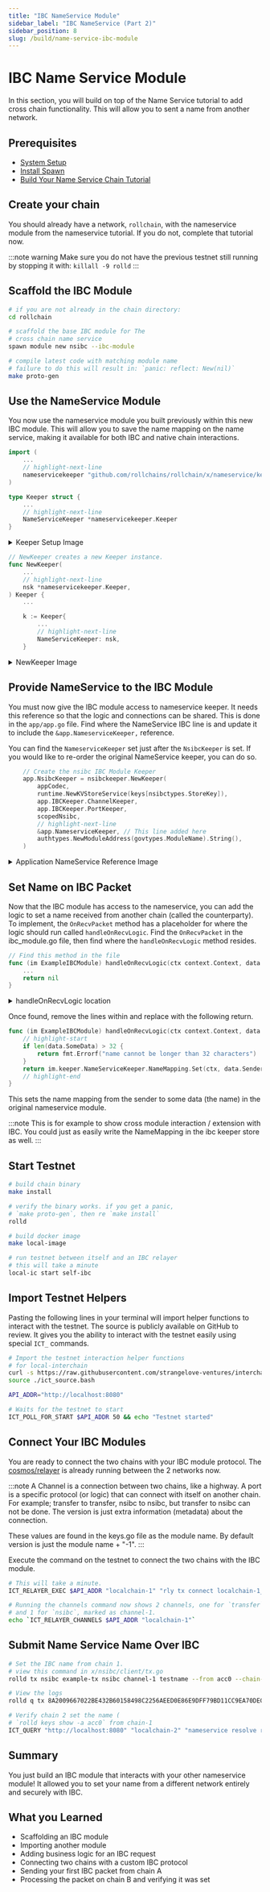 ```yaml
---
title: "IBC NameService Module"
sidebar_label: "IBC NameService (Part 2)"
sidebar_position: 8
slug: /build/name-service-ibc-module
---
```


# IBC Name Service Module

In this section, you will build on top of the Name Service tutorial to add cross chain functionality. This will allow you to sent a name from another network.

## Prerequisites
- [System Setup](../01-setup/01-system-setup.md)
- [Install Spawn](../01-setup/02-install-spawn.md)
- [Build Your Name Service Chain Tutorial](./01-nameservice.md)

## Create your chain

You should already have a network, `rollchain`, with the nameservice module from the nameservice tutorial. If you do not, complete that tutorial now.

:::note warning
Make sure you do not have the previous testnet still running by stopping it with: `killall -9 rolld`
:::

## Scaffold the IBC Module

```bash
# if you are not already in the chain directory:
cd rollchain

# scaffold the base IBC module for The
# cross chain name service
spawn module new nsibc --ibc-module

# compile latest code with matching module name
# failure to do this will result in: `panic: reflect: New(nil)`
make proto-gen
```

## Use the NameService Module

You now use the nameservice module you built previously within this new IBC module. This will allow you to save the name mapping on the name service, making it available for both IBC and native chain interactions.

```go title="x/nsibc/keeper/keeper.go"
import (
	...
	// highlight-next-line
	nameservicekeeper "github.com/rollchains/rollchain/x/nameservice/keeper"
)

type Keeper struct {
	...
	// highlight-next-line
	NameServiceKeeper *nameservicekeeper.Keeper
}
```

<details>
	<summary>Keeper Setup Image</summary>

	![View](https://github.com/user-attachments/assets/4dd3e50d-1528-4ae4-91a2-a27612bf69d7)
</details>


```go title="x/nsibc/keeper/keeper.go"
// NewKeeper creates a new Keeper instance.
func NewKeeper(
	...
	// highlight-next-line
	nsk *nameservicekeeper.Keeper,
) Keeper {
    ...

	k := Keeper{
		...
		// highlight-next-line
		NameServiceKeeper: nsk,
	}
```
<details>
	<summary>NewKeeper Image</summary>

	![View](https://github.com/user-attachments/assets/7639e468-a354-468d-8368-6bedd3c142a7)
</details>

## Provide NameService to the IBC Module

You must now give the IBC module access to nameservice keeper. It needs this reference so that the logic and connections can be shared. This is done in the `app/app.go` file. Find where the NameService IBC line is and update it to include the `&app.NameserviceKeeper,` reference.

You can find the `NameserviceKeeper` set just after the `NsibcKeeper` is set. If you would like to re-order the original NameService keeper, you can do so.

```go title="app/app.go"
	// Create the nsibc IBC Module Keeper
	app.NsibcKeeper = nsibckeeper.NewKeeper(
		appCodec,
		runtime.NewKVStoreService(keys[nsibctypes.StoreKey]),
		app.IBCKeeper.ChannelKeeper,
		app.IBCKeeper.PortKeeper,
		scopedNsibc,
		// highlight-next-line
		&app.NameserviceKeeper, // This line added here
		authtypes.NewModuleAddress(govtypes.ModuleName).String(),
	)
```

<details>
	<summary>Application NameService Reference Image</summary>

	![View](https://github.com/user-attachments/assets/6da58e1d-481b-46ba-bb66-d6c4a96971d0)
</details>



## Set Name on IBC Packet

Now that the IBC module has access to the nameservice, you can add the logic to set a name received from another chain (called the counterparty). To implement, the `OnRecvPacket` method has a placeholder for where the logic should run called `handleOnRecvLogic`. Find the `OnRecvPacket` in the ibc_module.go file, then find where the `handleOnRecvLogic` method resides.

```go title="x/nsibc/ibc_module.go"
// Find this method in the file
func (im ExampleIBCModule) handleOnRecvLogic(ctx context.Context, data types.ExamplePacketData) error {
	...
	return nil
}
```

<details>
	<summary>handleOnRecvLogic location</summary>

	![View](https://github.com/user-attachments/assets/011cb6cb-6664-47b9-a09e-fe1b62862987)
</details>



Once found, remove the lines within and replace with the following return.

```go title="x/nsibc/ibc_module.go"
func (im ExampleIBCModule) handleOnRecvLogic(ctx context.Context, data types.ExamplePacketData) error {
	// highlight-start
	if len(data.SomeData) > 32 {
		return fmt.Errorf("name cannot be longer than 32 characters")
	}
	return im.keeper.NameServiceKeeper.NameMapping.Set(ctx, data.Sender, data.SomeData)
	// highlight-end
}
```

This sets the name mapping from the sender to some data (the name) in the original nameservice module.

:::note
This is for example to show cross module interaction / extension with IBC.
You could just as easily write the NameMapping in the ibc keeper store as well.
:::

## Start Testnet

```bash
# build chain binary
make install

# verify the binary works. if you get a panic,
# `make proto-gen`, then re `make install`
rolld

# build docker image
make local-image

# run testnet between itself and an IBC relayer
# this will take a minute
local-ic start self-ibc
```

## Import Testnet Helpers

Pasting the following lines in your terminal will import helper functions to interact with the testnet.
The source is publicly available on GitHub to review. It gives you the ability to interact with the testnet easily using special `ICT_` commands.

```bash
# Import the testnet interaction helper functions
# for local-interchain
curl -s https://raw.githubusercontent.com/strangelove-ventures/interchaintest/main/local-interchain/bash/source.bash > ict_source.bash
source ./ict_source.bash

API_ADDR="http://localhost:8080"

# Waits for the testnet to start
ICT_POLL_FOR_START $API_ADDR 50 && echo "Testnet started"
```

## Connect Your IBC Modules

You are ready to connect the two chains with your IBC module protocol. The [cosmos/relayer](https://github.com/cosmos/relayer) is already running between the 2 networks now.

:::note
A Channel is a connection between two chains, like a highway. A port is a specific protocol (or logic) that can connect with itself on another chain.
For example; transfer to transfer, nsibc to nsibc, but transfer to nsibc can not be done. The version is just extra information (metadata) about the connection.

These values are found in the keys.go file as the module name. By default version is just the module name + "-1".
:::

Execute the command on the testnet to connect the two chains with the IBC module.

```bash
# This will take a minute.
ICT_RELAYER_EXEC $API_ADDR "localchain-1" "rly tx connect localchain-1_localchain-2 --src-port=nsibc --dst-port=nsibc --order=unordered --version=nsibc-1"

# Running the channels command now shows 2 channels, one for `transfer`
# and 1 for `nsibc`, marked as channel-1.
echo `ICT_RELAYER_CHANNELS $API_ADDR "localchain-1"`
```

## Submit Name Service Name Over IBC
```bash
# Set the IBC name from chain 1.
# view this command in x/nsibc/client/tx.go
rolld tx nsibc example-tx nsibc channel-1 testname --from acc0 --chain-id localchain-1 --yes

# View the logs
rolld q tx 8A2009667022BE432B60158498C2256AEED0E86E9DFF79BD11CC9EA70DEC4A8A

# Verify chain 2 set the name (
# `rolld keys show -a acc0` from chain-1
ICT_QUERY "http://localhost:8080" "localchain-2" "nameservice resolve roll1hj5fveer5cjtn4wd6wstzugjfdxzl0xpg2te87"
```

## Summary

You just build an IBC module that interacts with your other nameservice module! It allowed you to set your name from a different network entirely and securely with IBC.

## What you Learned

* Scaffolding an IBC module
* Importing another module
* Adding business logic for an IBC request
* Connecting two chains with a custom IBC protocol
* Sending your first IBC packet from chain A
* Processing the packet on chain B and verifying it was set

